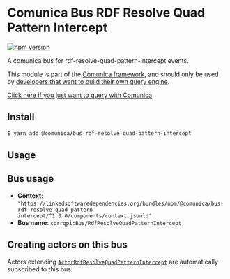 # Comunica Bus RDF Resolve Quad Pattern Intercept

[![npm version](https://badge.fury.io/js/%40comunica%2Fbus-rdf-resolve-quad-pattern-intercept.svg)](https://www.npmjs.com/package/@comunica/bus-rdf-resolve-quad-pattern-intercept)

A comunica bus for rdf-resolve-quad-pattern-intercept events.

This module is part of the [Comunica framework](https://github.com/comunica/comunica),
and should only be used by [developers that want to build their own query engine](https://comunica.dev/docs/modify/).

[Click here if you just want to query with Comunica](https://comunica.dev/docs/query/).

## Install

```bash
$ yarn add @comunica/bus-rdf-resolve-quad-pattern-intercept
```

## Usage

## Bus usage

* **Context**: `"https://linkedsoftwaredependencies.org/bundles/npm/@comunica/bus-rdf-resolve-quad-pattern-intercept/^1.0.0/components/context.jsonld"`
* **Bus name**: `cbrrqpi:Bus/RdfResolveQuadPatternIntercept`

## Creating actors on this bus

Actors extending [`ActorRdfResolveQuadPatternIntercept`](TODO:jsdoc_url) are automatically subscribed to this bus.
